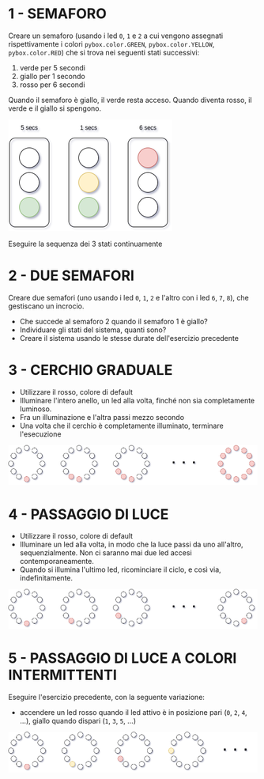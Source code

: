 # 1 - SEMAFORO

Creare un semaforo (usando i led `0`, `1` e `2` a cui vengono assegnati rispettivamente i colori `pybox.color.GREEN`, `pybox.color.YELLOW`, `pybox.color.RED`) che si trova nei seguenti stati successivi:

1.  verde per 5 secondi
2.  giallo per 1 secondo
3.  rosso per 6 secondi 

Quando il semaforo è giallo, il verde resta acceso. Quando diventa rosso, il verde e il giallo si spengono. 

![](./semaforo.png)

Eseguire la sequenza dei 3 stati continuamente

# 2 - DUE SEMAFORI

Creare due semafori (uno usando i led `0`, `1`, `2` e l'altro con i led `6`, `7`, `8`), che gestiscano un incrocio.

-   Che succede al semaforo 2 quando il semaforo 1 è giallo?
-   Individuare gli stati del sistema, quanti sono?
-   Creare il sistema usando le stesse durate dell'esercizio precedente

# 3 - CERCHIO GRADUALE

-   Utilizzare il rosso, colore di default
-   Illuminare l'intero anello, un led alla volta, finché non sia completamente luminoso. 
-   Fra un illuminazione e l'altra passi mezzo secondo
-   Una volta che il cerchio è completamente illuminato, terminare l'esecuzione

![](./cerchio.png)

# 4 - PASSAGGIO DI LUCE

-   Utilizzare il rosso, colore di default
-   Illuminare un led alla volta, in modo che la luce passi da uno all'altro, sequenzialmente. Non ci saranno mai due led accesi contemporaneamente.
-   Quando si illumina l'ultimo led, ricominciare il ciclo, e così via, indefinitamente.

![](./passaggio_luce.png)

# 5 - PASSAGGIO DI LUCE A COLORI INTERMITTENTI
Eseguire l'esercizio precedente, con la seguente variazione: 

-   accendere un led rosso quando il led attivo è in posizione pari (`0`, `2`, `4`, ...), giallo quando dispari (`1`, `3`, `5`, ...)

![](./passaggio_giallorosso.png)